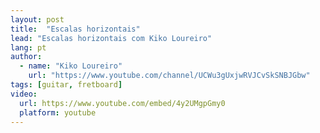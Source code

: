 ```yaml
---
layout: post
title:  "Escalas horizontais"
lead: "Escalas horizontais com Kiko Loureiro"
lang: pt
author:
  - name: "Kiko Loureiro"
    url: "https://www.youtube.com/channel/UCWu3gUxjwRVJCvSkSNBJGbw"
tags: [guitar, fretboard]
video:
  url: https://www.youtube.com/embed/4y2UMgpGmy0
  platform: youtube
---
```

